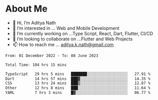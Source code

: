 # About Me

- 👋 Hi, I’m Aditya Nath
- 👀 I’m interested in ... Web and Mobile Development
- 🌱 I’m currently working on ...Type Script, React, Dart, Flutter, CI/CD
- 💞️ I’m looking to collaborate on ...Flutter and Web Projects
- 📫 How to reach me ... aditya.k.nath@gmail.com

<!--START_SECTION:waka-->

```txt
From: 01 December 2022 - To: 08 June 2023

Total Time: 104 hrs 15 mins

TypeScript   29 hrs 5 mins   ███████░░░░░░░░░░░░░░░░░░   27.91 %
Dart         14 hrs 57 mins  ███▓░░░░░░░░░░░░░░░░░░░░░   14.35 %
CSS          13 hrs 24 mins  ███▒░░░░░░░░░░░░░░░░░░░░░   12.87 %
Other        12 hrs 8 mins   ███░░░░░░░░░░░░░░░░░░░░░░   11.64 %
YAML         7 hrs 3 mins    █▓░░░░░░░░░░░░░░░░░░░░░░░   06.77 %
```

<!--END_SECTION:waka-->

<!---
kronosking007/kronosking007 is a ✨ special ✨ repository because its `README.md` (this file) appears on your GitHub profile.
You can click the Preview link to take a look at your changes.
--->
